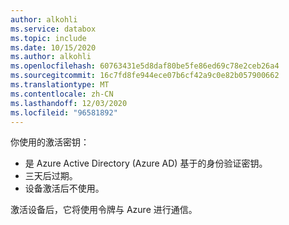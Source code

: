 ```yaml
---
author: alkohli
ms.service: databox
ms.topic: include
ms.date: 10/15/2020
ms.author: alkohli
ms.openlocfilehash: 60763431e5d8daf80be5fe86ed69c78e2ceb26a4
ms.sourcegitcommit: 16c7fd8fe944ece07b6cf42a9c0e82b057900662
ms.translationtype: MT
ms.contentlocale: zh-CN
ms.lasthandoff: 12/03/2020
ms.locfileid: "96581892"
---
```

你使用的激活密钥：

- 是 Azure Active Directory (Azure AD) 基于的身份验证密钥。
- 三天后过期。
- 设备激活后不使用。

激活设备后，它将使用令牌与 Azure 进行通信。